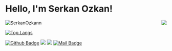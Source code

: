 # Hello, I'm Serkan Ozkan! 

<img align='right'  src="https://github-readme-stats.vercel.app/api?username=SerkanOzkann&show_icons=true&theme=radical&hide_rank=false">

<p align="left"> <img src="https://komarev.com/ghpvc/?username=SerkanOzkann&show_icons=true&theme=radical&hide_rank=false" alt="SerkanOzkann" /> </p>

[![Top Langs](https://github-readme-stats.vercel.app/api/top-langs/?username=SerkanOzkann)](https://github.com/SerkanOzkann/github-readme-stats)

[![Github Badge](https://img.shields.io/badge/-Github-000?style=quare&labelColor=000&logo=Github&logoColor=white&link=link)](https://github.com/SerkanOzkann) 
[![](https://img.shields.io/badge/linkedin-%230077B5.svg?&style=for-the-badge&logo=linkedin&logoColor=white)](https://www.linkedin.com/in/serkan-%C3%B6zkan-a214a1221/)
[![](https://img.shields.io/badge/instagram-%23E4405F.svg?&style=for-the-badge&logo=instagram&logoColor=white)](https://instagram.com/ozkannserkan)
[![Mail Badge](https://img.shields.io/badge/serkanozkann1903@gmail.com-c14438?style=for-the-badge&logo=Gmail&logoColor=white&link=mailto:serkanozkann1903@gmail.com)](mailto:serkanozkann1903@gmail.com)
